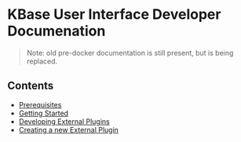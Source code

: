 # KBase User Interface Developer Documenation

> Note: old pre-docker documentation is still present, but is being replaced.

## Contents

- [Prerequisites](docker/prerequisites.md)
- [Getting Started](docker/getting-started.md)
- [Developing External Plugins](docker/developing-external-plugins.md)
- [Creating a new External Plugin](docker/developing-new-external-plugin.md)


<!-- - [Prerequisites for Development](development-prerequisites.md) -->
<!-- - [Development Setup](development-setup.md) -->
<!-- - [Docker Based Workflow](docker/index.md)

### Development Scenarios
- [Developing Plugins](developing-plugins.md)
- [Developing alongside the Narrative](developing-alongside-narrative.md)

### Special Topics
- [Adding a plugin or library to bower](topics/adding-plugin-to-bower.md)
- [Create Plugin From Scratch](topics/create-plugin-from-scratch.md)
- [Testing a Pull Request](topics/testing-pull-request.md)
- [Token Export/Import](topics/token-export-import.md)
- [Error Handling](topics/error-handling.md) -->
